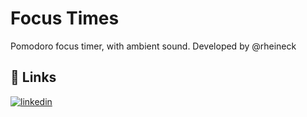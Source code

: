 # Focus Times

Pomodoro focus timer, with ambient sound. Developed by @rheineck

## 🔗 Links

[![linkedin](https://img.shields.io/badge/linkedin-0A66C2?style=for-the-badge&logo=linkedin&logoColor=white)](https://www.linkedin.com/in/raphael-gilioli-heineck)